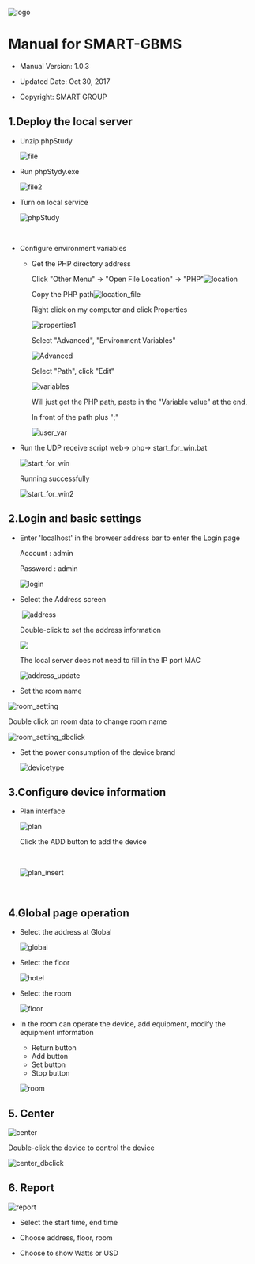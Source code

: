 

 ![logo](images/logo.png)

# Manual for  SMART-GBMS

* Manual Version: 1.0.3

* Updated Date: Oct 30, 2017

* Copyright: SMART GROUP


## 1.Deploy the local server  

* Unzip phpStudy

   ![file](https://github.com/Yinrunxiang/GBMS-SMART/blob/master/images/file.PNG)

* Run phpStydy.exe

   ![file2](https://github.com/Yinrunxiang/GBMS-SMART/blob/master/images/file2.PNG)

* Turn on local service

   ![phpStudy](https://github.com/Yinrunxiang/GBMS-SMART/blob/master/images/phpStudy.PNG)

  ​

* Configure environment variables

  * Get the PHP directory address

    Click "Other Menu" -> "Open File Location" -> "PHP"![location](https://github.com/Yinrunxiang/GBMS-SMART/blob/master/images/location.PNG)

    Copy the PHP path![location_file](https://github.com/Yinrunxiang/GBMS-SMART/blob/master/images/location_file.PNG)

    Right click on my computer and click Properties

     ![properties1](https://github.com/Yinrunxiang/GBMS-SMART/blob/master/images/properties1.PNG)

    Select "Advanced", "Environment Variables"

     ![Advanced](https://github.com/Yinrunxiang/GBMS-SMART/blob/master/images/Advanced.PNG)

    Select "Path", click "Edit"

     ![variables](https://github.com/Yinrunxiang/GBMS-SMART/blob/master/images/variables.PNG)

    Will just get the PHP path, paste in the "Variable value" at the end,

    In front of the path plus ";"

     ![user_var](https://github.com/Yinrunxiang/GBMS-SMART/blob/master/images/user_var.PNG)

* Run the UDP receive script web-> php-> start_for_win.bat

   ![start_for_win](https://github.com/Yinrunxiang/GBMS-SMART/blob/master/images/start_for_win.PNG)

  Running successfully

   ![start_for_win2](https://github.com/Yinrunxiang/GBMS-SMART/blob/master/images/start_for_win2.PNG)

## 2.Login and basic settings  

* Enter 'localhost' in the browser address bar to enter the Login page

  Account    : admin

  Password : admin

  ![login](https://github.com/Yinrunxiang/GBMS-SMART/blob/master/images/login.PNG)

* Select the Address screen

  ​    ![address](https://github.com/Yinrunxiang/GBMS-SMART/blob/master/images/address.PNG)

  Double-click to set the address information

  ![](https://github.com/Yinrunxiang/GBMS-SMART/blob/master/images/address2.PNG)

  The local server does not need to fill in the IP port MAC

   ![address_update](https://github.com/Yinrunxiang/GBMS-SMART/blob/master/images/address_update.PNG)

* Set the room name

 ![room_setting](https://github.com/Yinrunxiang/GBMS-SMART/blob/master/images/room_setting.PNG)

Double click on room data to change room name

 ![room_setting_dbclick](https://github.com/Yinrunxiang/GBMS-SMART/blob/master/images/room_setting_dbclick.PNG)

* Set the power consumption of the device brand

   ![devicetype](https://github.com/Yinrunxiang/GBMS-SMART/blob/master/images/devicetype.PNG)


## 3.Configure device information

* Plan interface

  ![plan](https://github.com/Yinrunxiang/GBMS-SMART/blob/master/images/plan.PNG)

  Click the ADD button to add the device

  ​

   ![plan_insert](https://github.com/Yinrunxiang/GBMS-SMART/blob/master/images/plan_insert.PNG)

  ​

## 4.Global page operation

* Select the address at Global

   ![global](https://github.com/Yinrunxiang/GBMS-SMART/blob/master/images/global.PNG)

* Select the floor

   ![hotel](https://github.com/Yinrunxiang/GBMS-SMART/blob/master/images/hotel.PNG)

* Select the room

   ![floor](https://github.com/Yinrunxiang/GBMS-SMART/blob/master/images/floor.PNG)

* In the room can operate the device, add equipment, modify the equipment information

  * Return button
  * Add button
  * Set button
  * Stop button

   ![room](https://github.com/Yinrunxiang/GBMS-SMART/blob/master/images/room.PNG)

## 5. Center

 ![center](https://github.com/Yinrunxiang/GBMS-SMART/blob/master/images/center.PNG)

Double-click the device to control the device

 ![center_dbclick](https://github.com/Yinrunxiang/GBMS-SMART/blob/master/images/center_dbclick.PNG)

## 6. Report

 ![report](https://github.com/Yinrunxiang/GBMS-SMART/blob/master/images/report.PNG)

* Select the start time, end time

* Choose address, floor, room
* Choose to show Watts or USD

## 














